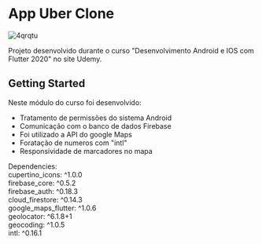 # App Uber Clone

![4qrqtu](https://user-images.githubusercontent.com/35000699/102536010-ebcda500-40a0-11eb-93e5-4c42498d82a6.gif)

Projeto desenvolvido durante o curso "Desenvolvimento Android e IOS com Flutter 2020" no site Udemy.
## Getting Started
Neste módulo do curso foi desenvolvido:

* Tratamento de permissões do sistema Android
* Comunicação com o banco de dados Firebase
* Foi utilizado a API do google Maps
* Foratação de numeros com "intl"
* Responsividade de marcadores no mapa

Dependencies:<br> 
 cupertino_icons: ^1.0.0<br> 
 firebase_core: ^0.5.2<br> 
 firebase_auth: ^0.18.3<br> 
 cloud_firestore: ^0.14.3<br> 
 google_maps_flutter: ^1.0.6<br> 
 geolocator: ^6.1.8+1<br> 
 geocoding: ^1.0.5<br> 
 intl: ^0.16.1<br> 


